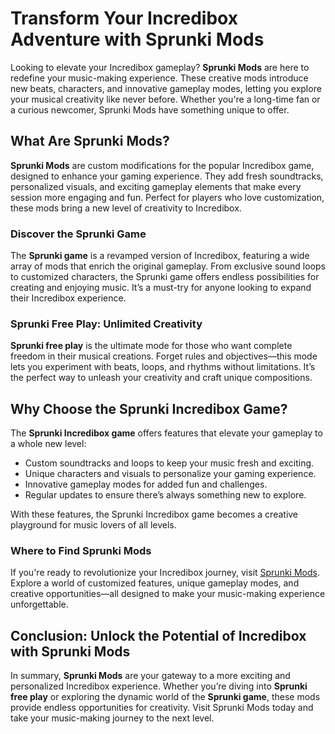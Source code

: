<h1>Transform Your Incredibox Adventure with Sprunki Mods</h1> <p>Looking to elevate your Incredibox gameplay? <strong>Sprunki Mods</strong> are here to redefine your music-making experience. These creative mods introduce new beats, characters, and innovative gameplay modes, letting you explore your musical creativity like never before. Whether you're a long-time fan or a curious newcomer, Sprunki Mods have something unique to offer.</p> <h2>What Are Sprunki Mods?</h2> <p><strong>Sprunki Mods</strong> are custom modifications for the popular Incredibox game, designed to enhance your gaming experience. They add fresh soundtracks, personalized visuals, and exciting gameplay elements that make every session more engaging and fun. Perfect for players who love customization, these mods bring a new level of creativity to Incredibox.</p> <h3>Discover the Sprunki Game</h3> <p>The <strong>Sprunki game</strong> is a revamped version of Incredibox, featuring a wide array of mods that enrich the original gameplay. From exclusive sound loops to customized characters, the Sprunki game offers endless possibilities for creating and enjoying music. It’s a must-try for anyone looking to expand their Incredibox experience.</p> <h3>Sprunki Free Play: Unlimited Creativity</h3> <p><strong>Sprunki free play</strong> is the ultimate mode for those who want complete freedom in their musical creations. Forget rules and objectives—this mode lets you experiment with beats, loops, and rhythms without limitations. It’s the perfect way to unleash your creativity and craft unique compositions.</p> <h2>Why Choose the Sprunki Incredibox Game?</h2> <p>The <strong>Sprunki Incredibox game</strong> offers features that elevate your gameplay to a whole new level:</p> <ul> <li>Custom soundtracks and loops to keep your music fresh and exciting.</li> <li>Unique characters and visuals to personalize your gaming experience.</li> <li>Innovative gameplay modes for added fun and challenges.</li> <li>Regular updates to ensure there’s always something new to explore.</li> </ul> <p>With these features, the Sprunki Incredibox game becomes a creative playground for music lovers of all levels.</p> <h3>Where to Find Sprunki Mods</h3> <p>If you're ready to revolutionize your Incredibox journey, visit <a href="https://sprunkimod.github.io/" target="_blank" rel="noopener noreferrer">Sprunki Mods</a>. Explore a world of customized features, unique gameplay modes, and creative opportunities—all designed to make your music-making experience unforgettable.</p> <h2>Conclusion: Unlock the Potential of Incredibox with Sprunki Mods</h2> <p>In summary, <strong>Sprunki Mods</strong> are your gateway to a more exciting and personalized Incredibox experience. Whether you’re diving into <strong>Sprunki free play</strong> or exploring the dynamic world of the <strong>Sprunki game</strong>, these mods provide endless opportunities for creativity. Visit Sprunki Mods today and take your music-making journey to the next level.</p>

